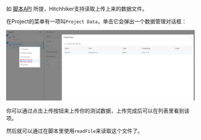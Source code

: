 如 [脚本API](API-cn.md) 所提，Hitchhiker支持读取上传上来的数据文件。

在Project的菜单有一项叫`Project Data`，单击它会弹出一个数据管理对话框：

![](https://raw.githubusercontent.com/brookshi/images/master/Hitchhiker/script/script_data.png)

你可以通过点击上传按钮来上传你的测试数据，上传完成后可以在列表里看到该项。

然后就可以通过在脚本里使用`readFile`来读取这个文件了。


